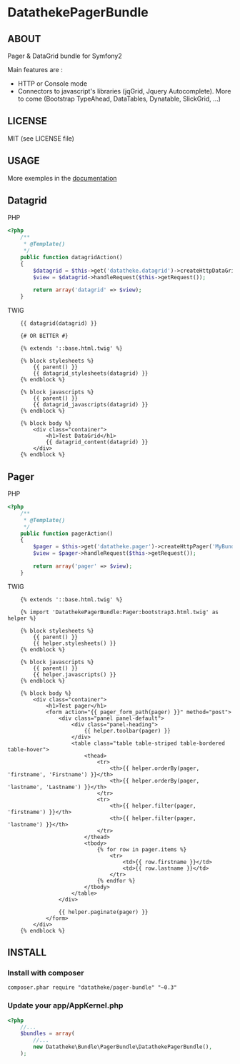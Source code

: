 DatathekePagerBundle
=================

ABOUT
-----

Pager & DataGrid bundle for Symfony2

Main features are :
 - HTTP or Console mode
 - Connectors to javascript's libraries (jqGrid, Jquery Autocomplete). More to come (Bootstrap TypeAhead, DataTables, Dynatable, SlickGrid, ...)


LICENSE
-------

MIT (see LICENSE file)

USAGE
-----

More exemples in the [documentation](https://github.com/datatheke/DatathekePagerBundle/tree/master/Resources/doc)

## Datagrid

PHP

``` php
<?php
    /**
     * @Template()
     */
    public function datagridAction()
    {
        $datagrid = $this->get('datatheke.datagrid')->createHttpDataGrid('MyBundle:MyEntity');
        $view = $datagrid->handleRequest($this->getRequest());

        return array('datagrid' => $view);
    }
```

TWIG

``` html+django
    {{ datagrid(datagrid) }}

    {# OR BETTER #}

    {% extends '::base.html.twig' %}

    {% block stylesheets %}
        {{ parent() }}
        {{ datagrid_stylesheets(datagrid) }}
    {% endblock %}

    {% block javascripts %}
        {{ parent() }}
        {{ datagrid_javascripts(datagrid) }}
    {% endblock %}

    {% block body %}
        <div class="container">
            <h1>Test DataGrid</h1>
            {{ datagrid_content(datagrid) }}
        </div>
    {% endblock %}
```

## Pager

PHP

``` php
<?php
    /**
     * @Template()
     */
    public function pagerAction()
    {
        $pager = $this->get('datatheke.pager')->createHttpPager('MyBundle:MyEntity');
        $view = $pager->handleRequest($this->getRequest());

        return array('pager' => $view);
    }
```

TWIG

``` html+django
    {% extends '::base.html.twig' %}

    {% import 'DatathekePagerBundle:Pager:bootstrap3.html.twig' as helper %}

    {% block stylesheets %}
        {{ parent() }}
        {{ helper.stylesheets() }}
    {% endblock %}

    {% block javascripts %}
        {{ parent() }}
        {{ helper.javascripts() }}
    {% endblock %}

    {% block body %}
        <div class="container">
            <h1>Test pager</h1>
            <form action="{{ pager_form_path(pager) }}" method="post">
                <div class="panel panel-default">
                    <div class="panel-heading">
                        {{ helper.toolbar(pager) }}
                    </div>
                    <table class="table table-striped table-bordered table-hover">
                        <thead>
                            <tr>
                                <th>{{ helper.orderBy(pager, 'firstname', 'Firstname') }}</th>
                                <th>{{ helper.orderBy(pager, 'lastname', 'Lastname') }}</th>
                            </tr>
                            <tr>
                                <th>{{ helper.filter(pager, 'firstname') }}</th>
                                <th>{{ helper.filter(pager, 'lastname') }}</th>
                            </tr>
                        </thead>
                        <tbody>
                            {% for row in pager.items %}
                                <tr>
                                    <td>{{ row.firstname }}</td>
                                    <td>{{ row.lastname }}</td>
                                </tr>
                            {% endfor %}
                        </tbody>
                    </table>
                </div>

                {{ helper.paginate(pager) }}
            </form>
        </div>
    {% endblock %}
```

INSTALL
-------

### Install with composer

    composer.phar require "datatheke/pager-bundle" "~0.3"

### Update your app/AppKernel.php

``` php
<?php
    //...
    $bundles = array(
        //...
        new Datatheke\Bundle\PagerBundle\DatathekePagerBundle(),
    );
```
